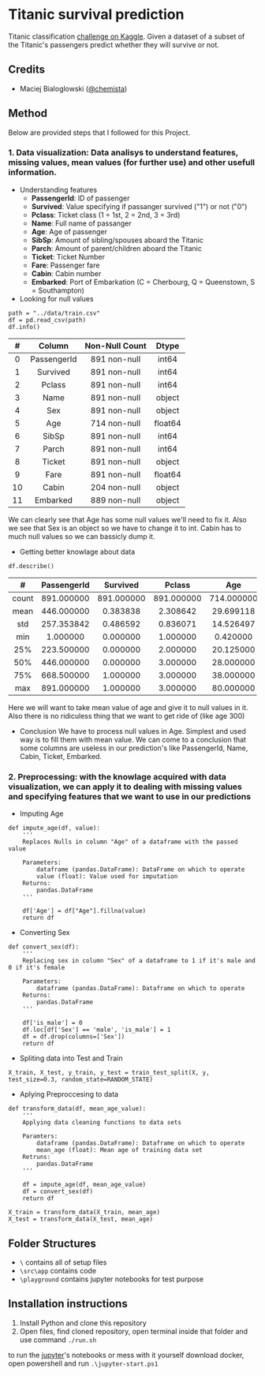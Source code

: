 # Titanic survival prediction
Titanic classification [challenge on Kaggle](https://www.kaggle.com/c/titanic).
Given a dataset of a subset of the Titanic's passengers predict whether they will survive or not.

## Credits
* Maciej Bialoglowski  ([@chemista](https://github.com/chemista))

## Method
Below are provided steps that I followed for this Project.

### 1. **Data visualization**: Data analisys to understand features, missing values, mean values (for further use) and other usefull information.
- Understanding features
    - **PassengerId**: ID of passenger
    - **Survived**: Value specifying if passanger survived ("1") or not ("0")
    - **Pclass**: Ticket class (1 = 1st, 2 = 2nd, 3 = 3rd)
    - **Name**: Full name of passanger
    - **Age**: Age of passenger
    - **SibSp**: Amount of sibling/spouses aboard the Titanic
    - **Parch**: Amount of parent/children aboard the Titanic
    - **Ticket**: Ticket Number
    - **Fare**: Passenger fare
    - **Cabin**: Cabin number
    - **Embarked**: Port of Embarkation (C = Cherbourg, Q = Queenstown, S = Southampton)
- Looking for null values
```
path = "../data/train.csv"
df = pd.read_csv(path)
df.info()
```
| # |  Column   |    Non-Null Count | Dtype |  
| :-: | :-: | :-: | :-: |
| 0 |  PassengerId | 891 non-null  |  int64 | 
| 1 |  Survived  |   891 non-null  |  int64 | 
| 2 |  Pclass    |   891 non-null  |  int64 | 
| 3 |  Name      |   891 non-null  |  object | 
| 4 |  Sex       |   891 non-null  |  object |
| 5 |  Age       |   714 non-null  |  float64 |
| 6 |  SibSp     |   891 non-null  |  int64 | 
| 7 |  Parch     |   891 non-null  |  int64 | 
| 8 | Ticket     |   891 non-null  |  object |
| 9 | Fare       |   891 non-null  |  float64 |
| 10 | Cabin      |   204 non-null  |  object |
| 11 | Embarked   |   889 non-null  |  object |

We can clearly see that Age has some null values we'll need to fix it. Also we see that Sex is an object so we have to change it to int. Cabin has to much null values so we can bassicly dump it.
- Getting better knowlage about data
```
df.describe()
```
| # | PassengerId |	Survived | Pclass | Age | SibSp | Parch | Fare | 
| :-:  | :-:  | :-:  | :-: | :-: | :-: | :-: | :-: | 
| count | 891.000000 | 891.000000 | 891.000000 | 714.000000 | 891.000000 | 891.000000 | 891.000000 | 
| mean | 446.000000 | 0.383838 | 2.308642 |	29.699118 |	0.523008 | 0.381594 | 32.204208 | 
| std |	257.353842 | 0.486592 |	0.836071 |	14.526497 |	1.102743 |	0.806057 |	49.693429 | 
| min |	1.000000 |	0.000000 |	1.000000 |	0.420000 |	0.000000 |	0.000000 |	0.000000 | 
| 25% |	223.500000 | 0.000000 |	2.000000 |	20.125000 |	0.000000 |	0.000000 |	7.910400 | 
| 50% |	446.000000 | 0.000000 |	3.000000 |	28.000000 |	0.000000 |	0.000000 |	14.454200 | 
| 75% |	668.500000 | 1.000000 |	3.000000 |	38.000000 |	1.000000 |	0.000000 |	31.000000 | 
| max |	891.000000 | 1.000000 |	3.000000 |	80.000000 |	8.000000 |	6.000000 |	512.329200 | 

Here we will want to take mean value of age and give it to null values in it. Also there is no ridiculess thing that we want to get ride of (like age 300)

- Conclusion
We have to process null values in Age. Simplest and used way is to fill them with mean value. We can come to a conclusion that some columns are useless in our prediction's like PassengerId, Name, Cabin, Ticket, Embarked.

### 2. **Preprocessing**: with the knowlage acquired with data visualization, we can apply it to dealing with missing values and specifying features that we want to use in our predictions

- Imputing Age
```
def impute_age(df, value):
    '''
    Replaces Nulls in column "Age" of a dataframe with the passed value

    Parameters:
        dataframe (pandas.DataFrame): DataFrame on which to operate
        value (float): Value used for imputation
    Returns:
        pandas.DataFrame
    '''

    df['Age'] = df["Age"].fillna(value)
    return df
```

- Converting Sex 
```
def convert_sex(df):
    '''
    Replacing sex in column "Sex" of a dataframe to 1 if it's male and 0 if it's female

    Parameters:
        dataframe (pandas.DataFrame): Dataframe on which to operate
    Returns:
        pandas.DataFrame
    '''

    df['is_male'] = 0
    df.loc[df['Sex'] == 'male', 'is_male'] = 1
    df = df.drop(columns=['Sex'])
    return df
```

- Spliting data into Test and Train
```
X_train, X_test, y_train, y_test = train_test_split(X, y, test_size=0.3, random_state=RANDOM_STATE)
```

- Aplying Preproccesing to data
```
def transform_data(df, mean_age_value):
    '''
    Applying data cleaning functions to data sets

    Paramters:
        dataframe (pandas.DataFrame): Dataframe on which to operate
        mean_age (float): Mean age of training data set
    Retruns:
        pandas.DataFrame
    '''

    df = impute_age(df, mean_age_value)
    df = convert_sex(df)
    return df

X_train = transform_data(X_train, mean_age)
X_test = transform_data(X_test, mean_age)
```

## Folder Structures
* `\` contains all of setup files
* `\src\app` contains code
* `\playground` contains jupyter notebooks for test purpose

## Installation instructions
1. Install Python and clone this repository
2. Open files, find cloned repository, open terminal inside that folder and use command `./run.sh`

to run the [jupyter](http://jupyter.org/)'s notebooks or mess with it yourself download docker, open powershell and run `.\jupyter-start.ps1`
